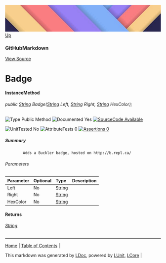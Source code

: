 ![](../Content/LDoc-banner-small.png "")
[Up](GitHubMarkdown.md)
### GitHubMarkdown
[View Source](../Markdown/GitHubMarkdown.cs)
# Badge
#### InstanceMethod
###### public <a href="https://www.google.com/#q=C%23+System.String" alt="Search for 'System.String'" target="_blank">String</a> Badge(<a href="https://www.google.com/#q=C%23+System.String" alt="Search for 'System.String'" target="_blank">String</a> Left, <a href="https://www.google.com/#q=C%23+System.String" alt="Search for 'System.String'" target="_blank">String</a> Right, <a href="https://www.google.com/#q=C%23+System.String" alt="Search for 'System.String'" target="_blank">String</a> HexColor);

![Type Public Method](http://b.repl.ca/v1/Type-Public%20Method-lightgrey.png "") ![Documented Yes](http://b.repl.ca/v1/Documented-Yes-brightgreen.png "") [![SourceCode Available](http://b.repl.ca/v1/SourceCode-Available-brightgreen.png "")](../Markdown/GitHubMarkdown.cs#L466)

![UnitTested No](http://b.repl.ca/v1/UnitTested-No-lightgrey.png "") ![AttributeTests 0](http://b.repl.ca/v1/AttributeTests-0-lightgrey.png "") [![Assertions 0](http://b.repl.ca/v1/Assertions-0-lightgrey.png "")](../Markdown/GitHubMarkdown.cs)
##### Summary

            Adds a Buckler badge, hosted on http://b.repl.ca/
            
###### Parameters

Parameter | Optional | Type | Description
:---  | :---  | :---  | :--- 
Left | No | <a href="https://www.google.com/#q=C%23+System.String" alt="Search for 'System.String'" target="_blank">String</a> | 
Right | No | <a href="https://www.google.com/#q=C%23+System.String" alt="Search for 'System.String'" target="_blank">String</a> | 
HexColor | No | <a href="https://www.google.com/#q=C%23+System.String" alt="Search for 'System.String'" target="_blank">String</a> | 

#### Returns
###### <a href="https://www.google.com/#q=C%23+System.String" alt="Search for 'System.String'" target="_blank">String</a>
---

[Home](../../README.md) | [Table of Contents](../../TableOfContents.md) | 


This markdown was generated by [LDoc](https://github.com/CodeSingularity/LDoc), powered by [LUnit](https://github.com/CodeSingularity/LUnit), [LCore](https://github.com/CodeSingularity/LCore) | 

